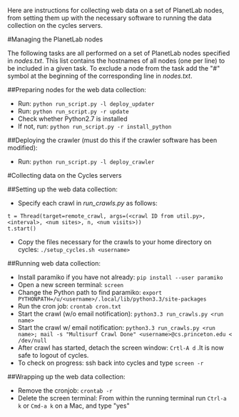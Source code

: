 Here are instructions for collecting web data on a set of PlanetLab nodes, from setting them up with the necessary software to running the data collection on the cycles servers.

#Managing the PlanetLab nodes

The following tasks are all performed on a set of PlanetLab nodes specified
in *nodes.txt*. This list contains the hostnames of all nodes (one per line)
to be included in a given task. To exclude a node from the task add the 
"#" symbol at the beginning of the corresponding line in *nodes.txt*.

##Preparing nodes for the web data collection:
- Run: ```python run_script.py -l deploy_updater```
- Run: ```python run_script.py -r update```
- Check whether Python2.7 is installed
- If not, run: ```python run_script.py -r install_python```

##Deploying the crawler (must do this if the crawler software has been modified):
- Run: ```python run_script.py -l deploy_crawler```

#Collecting data on the Cycles servers

##Setting up the web data collection:
- Specify each crawl in *run_crawls.py* as follows:
```
t = Thread(target=remote_crawl, args=(<crawl ID from util.py>, <interval>, <num sites>, n, <num visits>))
t.start()
```
- Copy the files necessary for the crawls to your home directory on cycles: ```./setup_cycles.sh <username>```

##Running web data collection:
- Install paramiko if you have not already: ```pip install --user paramiko```
- Open a new screen terminal: ```screen```
- Change the Python path to find paramiko: ```export PYTHONPATH=/u/<username>/.local/lib/python3.3/site-packages```
- Run the cron job: ```crontab cron.txt```
- Start the crawl (w/o email notification): ```python3.3 run_crawls.py <run name>```
- Start the crawl w/ email notification: ```python3.3 run_crawls.py <run name>; mail -s "Multisurf Crawl Done" <username>@cs.princeton.edu < /dev/null```
- After crawl has started, detach the screen window: ```Crtl-A d``` .It is now safe to logout of cycles.
- To check on progress: ssh back into cycles and type ```screen -r```

##Wrapping up the web data collection:
- Remove the cronjob: ```crontab -r```
- Delete the screen terminal: From within the running terminal run ```Ctrl-a k``` or ```Cmd-a k``` on a Mac, and type "yes"
